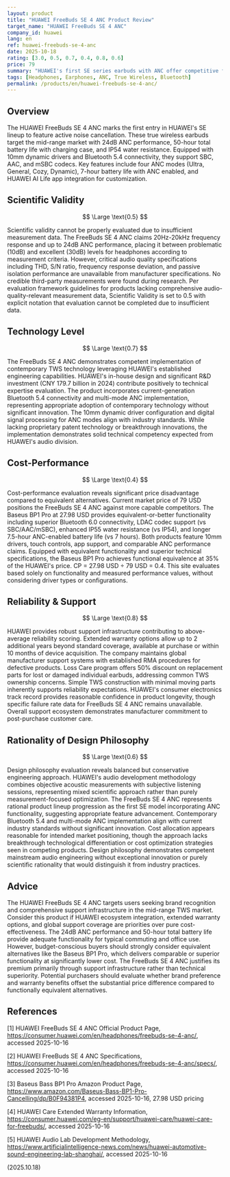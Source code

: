 ```yaml
---
layout: product
title: "HUAWEI FreeBuds SE 4 ANC Product Review"
target_name: "HUAWEI FreeBuds SE 4 ANC"
company_id: huawei
lang: en
ref: huawei-freebuds-se-4-anc
date: 2025-10-18
rating: [3.0, 0.5, 0.7, 0.4, 0.8, 0.6]
price: 79
summary: "HUAWEI's first SE series earbuds with ANC offer competitive features but face strong price competition from equivalent alternatives."
tags: [Headphones, Earphones, ANC, True Wireless, Bluetooth]
permalink: /products/en/huawei-freebuds-se-4-anc/
---
```


## Overview

The HUAWEI FreeBuds SE 4 ANC marks the first entry in HUAWEI's SE lineup to feature active noise cancellation. These true wireless earbuds target the mid-range market with 24dB ANC performance, 50-hour total battery life with charging case, and IP54 water resistance. Equipped with 10mm dynamic drivers and Bluetooth 5.4 connectivity, they support SBC, AAC, and mSBC codecs. Key features include four ANC modes (Ultra, General, Cozy, Dynamic), 7-hour battery life with ANC enabled, and HUAWEI AI Life app integration for customization.

## Scientific Validity

$$ \Large \text{0.5} $$

Scientific validity cannot be properly evaluated due to insufficient measurement data. The FreeBuds SE 4 ANC claims 20Hz-20kHz frequency response and up to 24dB ANC performance, placing it between problematic (10dB) and excellent (30dB) levels for headphones according to measurement criteria. However, critical audio quality specifications including THD, S/N ratio, frequency response deviation, and passive isolation performance are unavailable from manufacturer specifications. No credible third-party measurements were found during research. Per evaluation framework guidelines for products lacking comprehensive audio-quality-relevant measurement data, Scientific Validity is set to 0.5 with explicit notation that evaluation cannot be completed due to insufficient data.

## Technology Level

$$ \Large \text{0.7} $$

The FreeBuds SE 4 ANC demonstrates competent implementation of contemporary TWS technology leveraging HUAWEI's established engineering capabilities. HUAWEI's in-house design and significant R&D investment (CNY 179.7 billion in 2024) contribute positively to technical expertise evaluation. The product incorporates current-generation Bluetooth 5.4 connectivity and multi-mode ANC implementation, representing appropriate adoption of contemporary technology without significant innovation. The 10mm dynamic driver configuration and digital signal processing for ANC modes align with industry standards. While lacking proprietary patent technology or breakthrough innovations, the implementation demonstrates solid technical competency expected from HUAWEI's audio division.

## Cost-Performance

$$ \Large \text{0.4} $$

Cost-performance evaluation reveals significant price disadvantage compared to equivalent alternatives. Current market price of 79 USD positions the FreeBuds SE 4 ANC against more capable competitors. The Baseus BP1 Pro at 27.98 USD provides equivalent-or-better functionality including superior Bluetooth 6.0 connectivity, LDAC codec support (vs SBC/AAC/mSBC), enhanced IP55 water resistance (vs IP54), and longer 7.5-hour ANC-enabled battery life (vs 7 hours). Both products feature 10mm drivers, touch controls, app support, and comparable ANC performance claims. Equipped with equivalent functionality and superior technical specifications, the Baseus BP1 Pro achieves functional equivalence at 35% of the HUAWEI's price. CP = 27.98 USD ÷ 79 USD = 0.4. This site evaluates based solely on functionality and measured performance values, without considering driver types or configurations.

## Reliability & Support

$$ \Large \text{0.8} $$

HUAWEI provides robust support infrastructure contributing to above-average reliability scoring. Extended warranty options allow up to 2 additional years beyond standard coverage, available at purchase or within 10 months of device acquisition. The company maintains global manufacturer support systems with established RMA procedures for defective products. Loss Care program offers 50% discount on replacement parts for lost or damaged individual earbuds, addressing common TWS ownership concerns. Simple TWS construction with minimal moving parts inherently supports reliability expectations. HUAWEI's consumer electronics track record provides reasonable confidence in product longevity, though specific failure rate data for FreeBuds SE 4 ANC remains unavailable. Overall support ecosystem demonstrates manufacturer commitment to post-purchase customer care.

## Rationality of Design Philosophy

$$ \Large \text{0.6} $$

Design philosophy evaluation reveals balanced but conservative engineering approach. HUAWEI's audio development methodology combines objective acoustic measurements with subjective listening sessions, representing mixed scientific approach rather than purely measurement-focused optimization. The FreeBuds SE 4 ANC represents rational product lineup progression as the first SE model incorporating ANC functionality, suggesting appropriate feature advancement. Contemporary Bluetooth 5.4 and multi-mode ANC implementation align with current industry standards without significant innovation. Cost allocation appears reasonable for intended market positioning, though the approach lacks breakthrough technological differentiation or cost optimization strategies seen in competing products. Design philosophy demonstrates competent mainstream audio engineering without exceptional innovation or purely scientific rationality that would distinguish it from industry practices.

## Advice

The HUAWEI FreeBuds SE 4 ANC targets users seeking brand recognition and comprehensive support infrastructure in the mid-range TWS market. Consider this product if HUAWEI ecosystem integration, extended warranty options, and global support coverage are priorities over pure cost-effectiveness. The 24dB ANC performance and 50-hour total battery life provide adequate functionality for typical commuting and office use. However, budget-conscious buyers should strongly consider equivalent alternatives like the Baseus BP1 Pro, which delivers comparable or superior functionality at significantly lower cost. The FreeBuds SE 4 ANC justifies its premium primarily through support infrastructure rather than technical superiority. Potential purchasers should evaluate whether brand preference and warranty benefits offset the substantial price difference compared to functionally equivalent alternatives.

## References

[1] HUAWEI FreeBuds SE 4 ANC Official Product Page, https://consumer.huawei.com/en/headphones/freebuds-se-4-anc/, accessed 2025-10-16

[2] HUAWEI FreeBuds SE 4 ANC Specifications, https://consumer.huawei.com/en/headphones/freebuds-se-4-anc/specs/, accessed 2025-10-16

[3] Baseus Bass BP1 Pro Amazon Product Page, https://www.amazon.com/Baseus-Bass-BP1-Pro-Cancelling/dp/B0F94381P4, accessed 2025-10-16, 27.98 USD pricing

[4] HUAWEI Care Extended Warranty Information, https://consumer.huawei.com/eg-en/support/huawei-care/huawei-care-for-freebuds/, accessed 2025-10-16

[5] HUAWEI Audio Lab Development Methodology, https://www.artificialintelligence-news.com/news/huawei-automotive-sound-engineering-lab-shanghai/, accessed 2025-10-16

(2025.10.18)